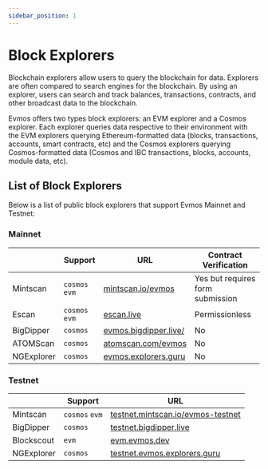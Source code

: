 ```yaml
---
sidebar_position: 1
---
```


# Block Explorers

Blockchain explorers allow users to query the blockchain for data. Explorers are often compared to search engines for the blockchain. By using an explorer, users can search and track balances, transactions, contracts, and other broadcast data to the blockchain.

Evmos offers two types block explorers: an EVM explorer and a Cosmos explorer. Each explorer queries data respective to their environment with the EVM explorers querying Ethereum-formatted data (blocks, transactions, accounts, smart contracts, etc) and the Cosmos explorers querying Cosmos-formatted data (Cosmos and IBC transactions, blocks, accounts, module data, etc).

## List of Block Explorers

Below is a list of public block explorers that support Evmos Mainnet and Testnet:

### Mainnet

|            | Support       | URL                                                    | Contract Verification  |
|------------| -------------- |--------------------------------------------------------|-----------------------|
| Mintscan   | `cosmos` `evm` | [mintscan.io/evmos](https://www.mintscan.io/evmos)     | Yes but requires form submission  |
| Escan      | `cosmos` `evm` | [escan.live](https://escan.live)                       | Permissionless  |
| BigDipper  | `cosmos`       | [evmos.bigdipper.live/](https://evmos.bigdipper.live/) | No  |
| ATOMScan   | `cosmos`       | [atomscan.com/evmos](https://atomscan.com/evmos)       | No  |
| NGExplorer | `cosmos`       | [evmos.explorers.guru](https://evmos.explorers.guru)   | No  |

### Testnet

|            | Support       | URL                                                                            |
| ---------- |----------------| ------------------------------------------------------------------------------ |
| Mintscan   | `cosmos` `evm` | [testnet.mintscan.io/evmos-testnet](https://testnet.mintscan.io/evmos-testnet) |
| BigDipper  | `cosmos`       | [testnet.bigdipper.live](https://testnet.evmos.bigdipper.live/)                |
| Blockscout | `evm`          | [evm.evmos.dev](https://evm.evmos.dev/)                                        |
| NGExplorer | `cosmos`       | [testnet.evmos.explorers.guru](https://testnet.evmos.explorers.guru)           |
